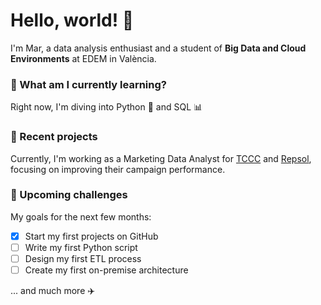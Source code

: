 # Hello, world! 👋

I'm Mar, a data analysis enthusiast and a student of **Big Data and Cloud Environments** at EDEM in València.

### 🌱 What am I currently learning?

Right now, I'm diving into Python 🐍 and SQL 📊

### 💼 Recent projects
Currently, I'm working as a Marketing Data Analyst for [TCCC](https://www.coca-cola.com) and [Repsol](https://www.repsol.es), focusing on improving their campaign performance.

### 🏁 Upcoming challenges

My goals for the next few months:
- [x] Start my first projects on GitHub
- [ ] Write my first Python script
- [ ] Design my first ETL process
- [ ] Create my first on-premise architecture

... and much more ✈️